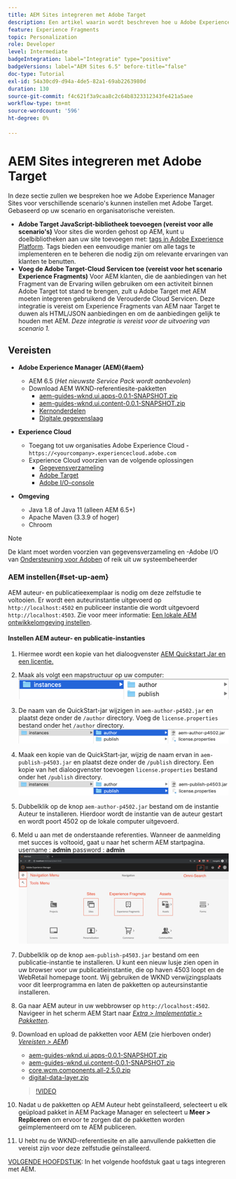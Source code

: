 ```yaml
---
title: AEM Sites integreren met Adobe Target
description: Een artikel waarin wordt beschreven hoe u Adobe Experience Manager voor verschillende scenario's kunt instellen met Adobe Target.
feature: Experience Fragments
topic: Personalization
role: Developer
level: Intermediate
badgeIntegration: label="Integratie" type="positive"
badgeVersions: label="AEM Sites 6.5" before-title="false"
doc-type: Tutorial
exl-id: 54a30cd9-d94a-4de5-82a1-69ab2263980d
duration: 130
source-git-commit: f4c621f3a9caa8c2c64b8323312343fe421a5aee
workflow-type: tm+mt
source-wordcount: '596'
ht-degree: 0%

---
```


# AEM Sites integreren met Adobe Target

In deze sectie zullen we bespreken hoe we Adobe Experience Manager Sites voor verschillende scenario&#39;s kunnen instellen met Adobe Target. Gebaseerd op uw scenario en organisatorische vereisten.

* **Adobe Target JavaScript-bibliotheek toevoegen (vereist voor alle scenario&#39;s)**
Voor sites die worden gehost op AEM, kunt u doelbibliotheken aan uw site toevoegen met: [tags in Adobe Experience Platform](https://experienceleague.adobe.com/docs/experience-platform/tags/home.html). Tags bieden een eenvoudige manier om alle tags te implementeren en te beheren die nodig zijn om relevante ervaringen van klanten te benutten.
* **Voeg de Adobe Target-Cloud Servicen toe (vereist voor het scenario Experience Fragments)**
Voor AEM klanten, die de aanbiedingen van het Fragment van de Ervaring willen gebruiken om een activiteit binnen Adobe Target tot stand te brengen, zult u Adobe Target met AEM moeten integreren gebruikend de Verouderde Cloud Servicen. Deze integratie is vereist om Experience Fragments van AEM naar Target te duwen als HTML/JSON aanbiedingen en om de aanbiedingen gelijk te houden met AEM. *Deze integratie is vereist voor de uitvoering van scenario 1.*

## Vereisten

* **Adobe Experience Manager (AEM){#aem}**
   * AEM 6.5 (*Het nieuwste Service Pack wordt aanbevolen*)
   * Download AEM WKND-referentiesite-pakketten
      * [aem-guides-wknd.ui.apps-0.0.1-SNAPSHOT.zip](https://github.com/adobe/aem-guides-wknd/releases/download/archetype-18.1/aem-guides-wknd.ui.apps-0.0.1-SNAPSHOT.zip)
      * [aem-guides-wknd.ui.content-0.0.1-SNAPSHOT.zip](https://github.com/adobe/aem-guides-wknd/releases/download/archetype-18.1/aem-guides-wknd.ui.content-0.0.1-SNAPSHOT.zip)
      * [Kernonderdelen](https://github.com/adobe/aem-core-wcm-components/releases/download/core.wcm.components.reactor-2.5.0/core.wcm.components.all-2.5.0.zip)
      * [Digitale gegevenslaag](assets/implementation/digital-data-layer.zip)

* **Experience Cloud**
   * Toegang tot uw organisaties Adobe Experience Cloud - `https://<yourcompany>.experiencecloud.adobe.com`
   * Experience Cloud voorzien van de volgende oplossingen
      * [Gegevensverzameling](https://experiencecloud.adobe.com)
      * [Adobe Target](https://experiencecloud.adobe.com)
      * [Adobe I/O-console](https://console.adobe.io)

* **Omgeving**
   * Java 1.8 of Java 11 (alleen AEM 6.5+)
   * Apache Maven (3.3.9 of hoger)
   * Chroom

>[!NOTE]
>
> De klant moet worden voorzien van gegevensverzameling en -Adobe I/O van [Ondersteuning voor Adoben](https://helpx.adobe.com/nl/contact/enterprise-support.ec.html) of reik uit uw systeembeheerder

### AEM instellen{#set-up-aem}

AEM auteur- en publicatieexemplaar is nodig om deze zelfstudie te voltooien. Er wordt een auteurinstantie uitgevoerd op `http://localhost:4502` en publiceer instantie die wordt uitgevoerd `http://localhost:4503`. Zie voor meer informatie: [Een lokale AEM ontwikkelomgeving instellen](https://helpx.adobe.com/experience-manager/kt/platform-repository/using/local-aem-dev-environment-article-setup.html).

#### Instellen AEM auteur- en publicatie-instanties

1. Hiermee wordt een kopie van het dialoogvenster [AEM Quickstart Jar en een licentie.](https://helpx.adobe.com/experience-manager/6-5/sites/deploying/using/deploy.html#GettingtheSoftware)
2. Maak als volgt een mapstructuur op uw computer:
   ![Mapstructuur](assets/implementation/aem-setup-1.png)
3. De naam van de QuickStart-jar wijzigen in `aem-author-p4502.jar` en plaatst deze onder de `/author` directory. Voeg de `license.properties` bestand onder het `/author` directory.
   ![AEM instantie Auteur](assets/implementation/aem-setup-author.png)
4. Maak een kopie van de QuickStart-jar, wijzig de naam ervan in `aem-publish-p4503.jar` en plaatst deze onder de `/publish` directory. Een kopie van het dialoogvenster toevoegen `license.properties` bestand onder het `/publish` directory.
   ![AEM instantie publiceren](assets/implementation/aem-setup-publish.png)
5. Dubbelklik op de knop `aem-author-p4502.jar` bestand om de instantie Auteur te installeren. Hierdoor wordt de instantie van de auteur gestart en wordt poort 4502 op de lokale computer uitgevoerd.
6. Meld u aan met de onderstaande referenties. Wanneer de aanmelding met succes is voltooid, gaat u naar het scherm AEM startpagina.
username : **admin**
password : **admin**
   ![AEM instantie publiceren](assets/implementation/aem-author-home-page.png)
7. Dubbelklik op de knop `aem-publish-p4503.jar` bestand om een publicatie-instantie te installeren. U kunt een nieuw lusje zien open in uw browser voor uw publicatieinstantie, die op haven 4503 loopt en de WebRetail homepage toont. Wij gebruiken de WKND verwijzingsplaats voor dit leerprogramma en laten de pakketten op auteursinstantie installeren.
8. Ga naar AEM auteur in uw webbrowser op `http://localhost:4502`. Navigeer in het scherm AEM Start naar *[Extra > Implementatie > Pakketten](http://localhost:4502/crx/packmgr/index.jsp)*.
9. Download en upload de pakketten voor AEM (zie hierboven onder) *[Vereisten > AEM](#aem)*)
   * [aem-guides-wknd.ui.apps-0.0.1-SNAPSHOT.zip](https://github.com/adobe/aem-guides-wknd/releases/download/archetype-18.1/aem-guides-wknd.ui.apps-0.0.1-SNAPSHOT.zip)
   * [aem-guides-wknd.ui.content-0.0.1-SNAPSHOT.zip](https://github.com/adobe/aem-guides-wknd/releases/download/archetype-18.1/aem-guides-wknd.ui.content-0.0.1-SNAPSHOT.zip)
   * [core.wcm.components.all-2.5.0.zip](https://github.com/adobe/aem-core-wcm-components/releases/download/core.wcm.components.reactor-2.5.0/core.wcm.components.all-2.5.0.zip)
   * [digital-data-layer.zip](assets/implementation/digital-data-layer.zip)

   >[!VIDEO](https://video.tv.adobe.com/v/28377?quality=12&learn=on)
10. Nadat u de pakketten op AEM Auteur hebt geïnstalleerd, selecteert u elk geüpload pakket in AEM Package Manager en selecteert u **Meer > Repliceren** om ervoor te zorgen dat de pakketten worden geïmplementeerd om te AEM publiceren.
11. U hebt nu de WKND-referentiesite en alle aanvullende pakketten die vereist zijn voor deze zelfstudie geïnstalleerd.

[VOLGENDE HOOFDSTUK](./using-launch-adobe-io.md): In het volgende hoofdstuk gaat u tags integreren met AEM.
